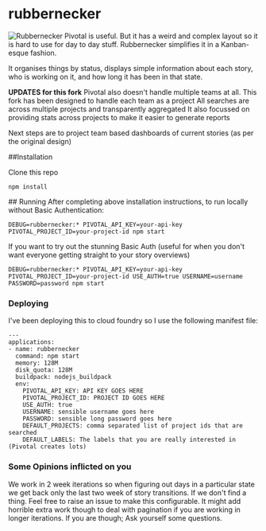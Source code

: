 # rubbernecker
![Rubbernecker](https://github.com/Rory80Hz/rubbernecker/blob/master/public/images/android-icon-192x192.png?raw=true)
Pivotal is useful. But it has a weird and complex layout so it is hard to use for day to day stuff. Rubbernecker simplifies it in a Kanban-esque fashion.

It organises things by status, displays simple information about each story, who is working on it, and how long it has been in that state.

**UPDATES for this fork**
Pivotal also doesn't handle multiple teams at all. This fork has been designed to handle each team as a project
All searches are across multiple projects and transparently aggregated
It also focussed on providing stats across projects to make it easier to generate reports

Next steps are to project team based dashboards of current stories (as per the original design)

##Installation

Clone this repo

``` 
npm install
```

## Running
After completing above installation instructions, to run locally without Basic Authentication:

``` 
DEBUG=rubbernecker:* PIVOTAL_API_KEY=your-api-key PIVOTAL_PROJECT_ID=your-project-id npm start
```

If you want to try out the stunning Basic Auth (useful for when you don't want everyone getting straight to your story overviews)
``` 
DEBUG=rubbernecker:* PIVOTAL_API_KEY=your-api-key PIVOTAL_PROJECT_ID=your-project-id USE_AUTH=true USERNAME=username PASSWORD=password npm start
```

### Deploying
I've been deploying this to cloud foundry so I use the following manifest file:

```
---
applications:
- name: rubbernecker
  command: npm start
  memory: 128M
  disk_quota: 128M
  buildpack: nodejs_buildpack
  env:
    PIVOTAL_API_KEY: API KEY GOES HERE
    PIVOTAL_PROJECT_ID: PROJECT ID GOES HERE
    USE_AUTH: true
    USERNAME: sensible username goes here
    PASSWORD: sensible long password goes here
    DEFAULT_PROJECTS: comma separated list of project ids that are searched
    DEFAULT_LABELS: The labels that you are really interested in (Pivotal creates lots)
```

### Some Opinions inflicted on you
We work in 2 week iterations so when figuring out days in a particular state we get back only the last two week of story transitions. If we don't find a thing. Feel free to raise an issue to make this configurable. It might add horrible extra work though to deal with pagination if you are working in longer iterations. If you are though; Ask yourself some questions.